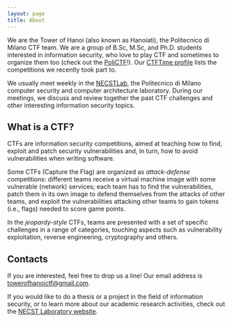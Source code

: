 ```yaml
---
layout: page
title: About
---
```


We are the Tower of Hanoi (also known as Hanoiati), the Politecnico di Milano CTF team.
We are a group of B.Sc, M.Sc, and Ph.D. students interested in information security, who love to play CTF and sometimes to organize them too (check out the [PoliCTF](http://polictf.it)!).
Our [CTFTime profile](https://ctftime.org/team/300) lists the competitions we recently took part to.

We usually meet weekly in the [NECSTLab](http://necst.it), the Politecnico di Milano computer security and computer architecture laboratory.
During our meetings, we discuss and review together the past CTF challenges and other interesting information security topics.

## What is a CTF?

CTFs are information security competitions, aimed at teaching how to find, exploit and patch security vulnerabilities and, in turn, how to avoid vulnerabilities when writing software.

Some CTFs (Capture the Flag) are organized as *attack-defense* competitions:
different teams receive a virtual machine image with some vulnerable (network) services;
each team has to find the vulnerabilities, patch them in its own image to defend themselves from the attacks of other teams, and exploit the vulnerabilities attacking other teams to gain tokens (i.e., flags) needed to score game points.

In the *jeopardy-style* CTFs, teams are presented with a set of specific challenges in a range of categories, touching aspects such as vulnerability exploitation, reverse engineering, cryptography and others.

## Contacts

If you are interested, feel free to drop us a line! Our email address is towerofhanoictf@gmail.com.

If you would like to do a thesis or a project in the field of information security, or to learn more about our academic research activities, check out the [NECST Laboratory website](http://necst.it).
